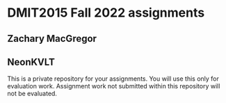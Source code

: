 # DMIT2015 Fall 2022 assignments

## Zachary MacGregor

## NeonKVLT

This is a private repository for your assignments. 
You will use this only for evaluation work. 
Assignment work not submitted within this repository will not be evaluated.
